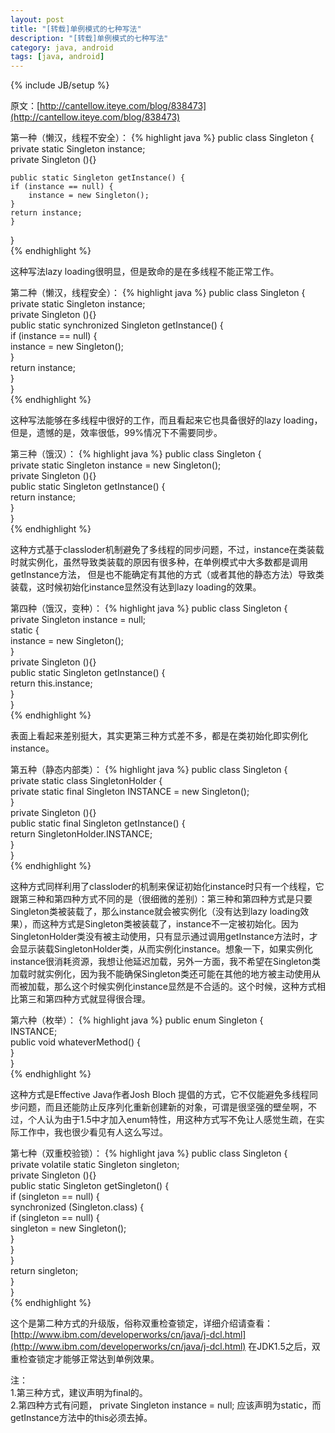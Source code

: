 ```yaml
---
layout: post
title: "[转载]单例模式的七种写法"
description: "[转载]单例模式的七种写法"
category: java, android
tags: [java, android]
---
```

{% include JB/setup %}

原文：[http://cantellow.iteye.com/blog/838473](http://cantellow.iteye.com/blog/838473)

第一种（懒汉，线程不安全）：
{% highlight java %}
public class Singleton {  
    private static Singleton instance;  
    private Singleton (){}  
  
    public static Singleton getInstance() {  
    if (instance == null) {  
        instance = new Singleton();  
    }  
    return instance;  
    }  
}  
{% endhighlight %} 
 
这种写法lazy loading很明显，但是致命的是在多线程不能正常工作。

<!-- more -->
第二种（懒汉，线程安全）：
{% highlight java %}
public class Singleton {  
    private static Singleton instance;  
    private Singleton (){}  
    public static synchronized Singleton getInstance() {  
    if (instance == null) {  
        instance = new Singleton();  
    }  
    return instance;  
    }  
}  
{% endhighlight %} 

这种写法能够在多线程中很好的工作，而且看起来它也具备很好的lazy loading，但是，遗憾的是，效率很低，99%情况下不需要同步。

第三种（饿汉）：
{% highlight java %}
 public class Singleton {  
    private static Singleton instance = new Singleton();  
    private Singleton (){}  
    public static Singleton getInstance() {  
    return instance;  
    }  
}  
{% endhighlight %} 
 
这种方式基于classloder机制避免了多线程的同步问题，不过，instance在类装载时就实例化，虽然导致类装载的原因有很多种，在单例模式中大多数都是调用getInstance方法， 但是也不能确定有其他的方式（或者其他的静态方法）导致类装载，这时候初始化instance显然没有达到lazy loading的效果。


第四种（饿汉，变种）：
{% highlight java %}
public class Singleton {  
    private Singleton instance = null;  
    static {  
    instance = new Singleton();  
    }  
    private Singleton (){}  
    public static Singleton getInstance() {  
    return this.instance;  
    }  
}  
{% endhighlight %} 

表面上看起来差别挺大，其实更第三种方式差不多，都是在类初始化即实例化instance。

第五种（静态内部类）：
{% highlight java %}
public class Singleton {  
    private static class SingletonHolder {  
        private static final Singleton INSTANCE = new Singleton();  
    }  
    private Singleton (){}  
    public static final Singleton getInstance() {  
    return SingletonHolder.INSTANCE;  
    }  
}  
{% endhighlight %} 

这种方式同样利用了classloder的机制来保证初始化instance时只有一个线程，它跟第三种和第四种方式不同的是（很细微的差别）：第三种和第四种方式是只要Singleton类被装载了，那么instance就会被实例化（没有达到lazy loading效果），而这种方式是Singleton类被装载了，instance不一定被初始化。因为SingletonHolder类没有被主动使用，只有显示通过调用getInstance方法时，才会显示装载SingletonHolder类，从而实例化instance。想象一下，如果实例化instance很消耗资源，我想让他延迟加载，另外一方面，我不希望在Singleton类加载时就实例化，因为我不能确保Singleton类还可能在其他的地方被主动使用从而被加载，那么这个时候实例化instance显然是不合适的。这个时候，这种方式相比第三和第四种方式就显得很合理。

第六种（枚举）：
{% highlight java %}
public enum Singleton {  
    INSTANCE;  
    public void whateverMethod() {  
    }  
}  
{% endhighlight %} 

这种方式是Effective Java作者Josh Bloch 提倡的方式，它不仅能避免多线程同步问题，而且还能防止反序列化重新创建新的对象，可谓是很坚强的壁垒啊，不过，个人认为由于1.5中才加入enum特性，用这种方式写不免让人感觉生疏，在实际工作中，我也很少看见有人这么写过。

第七种（双重校验锁）：
{% highlight java %}
public class Singleton {  
    private volatile static Singleton singleton;  
    private Singleton (){}  
    public static Singleton getSingleton() {  
    if (singleton == null) {  
        synchronized (Singleton.class) {  
        if (singleton == null) {  
            singleton = new Singleton();  
        }  
        }  
    }  
    return singleton;  
    }  
}  
{% endhighlight %} 

 这个是第二种方式的升级版，俗称双重检查锁定，详细介绍请查看：[http://www.ibm.com/developerworks/cn/java/j-dcl.html](http://www.ibm.com/developerworks/cn/java/j-dcl.html)
在JDK1.5之后，双重检查锁定才能够正常达到单例效果。

注：     
1.第三种方式，建议声明为final的。      
2.第四种方式有问题，    private Singleton instance = null;  应该声明为static，而getInstance方法中的this必须去掉。
